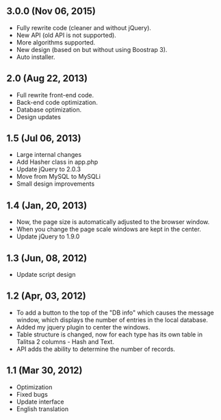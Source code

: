 ## 3.0.0 (Nov 06, 2015)
- Fully rewrite code (cleaner and without jQuery).
- New API (old API is not supported).
- More algorithms supported.
- New design (based on but without using Boostrap 3).
- Auto installer.

## 2.0 (Aug 22, 2013)
- Full rewrite front-end code.
- Back-end code optimization.
- Database optimization.
- Design updates

## 1.5 (Jul 06, 2013)
- Large internal changes
- Add Hasher class in app.php
- Update jQuery to 2.0.3
- Move from MySQL to MySQLi
- Small design improvements

## 1.4 (Jan, 20, 2013)
- Now, the page size is automatically adjusted to the browser window.
- When you change the page scale windows are kept in the center.
- Update jQuery to 1.9.0

## 1.3 (Jun, 08, 2012)
- Update script design

## 1.2 (Apr, 03, 2012)
- To add a button to the top of the "DB info" which causes the message window, which displays the number of entries in the local database.
- Added my jquery plugin to center the windows.
- Table structure is changed, now for each type has its own table in Talitsa 2 columns - Hash and Text.
- API adds the ability to determine the number of records.

## 1.1 (Mar 30, 2012)
- Optimization
- Fixed bugs
- Update interface
- English translation
